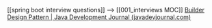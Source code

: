 [[spring boot interview questions]] -->  [[001_interviews MOC]]
[Builder Design Pattern | Java Development Journal (javadevjournal.com)](https://www.javadevjournal.com/java-design-patterns/builder-design-pattern/)


